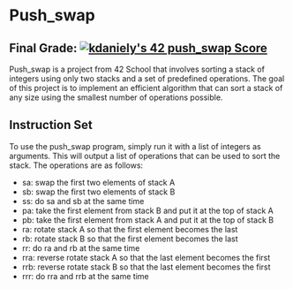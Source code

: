 # Push_swap

## Final Grade: [![kdaniely's 42 push_swap Score](https://badge42.vercel.app/api/v2/cldiw2g0k01220fl8ferid3xf/project/2976380)](https://github.com/JaeSeoKim/badge42)

Push_swap is a project from 42 School that involves sorting a stack of integers using only two stacks and a set of predefined operations. The goal of this project is to implement an efficient algorithm that can sort a stack of any size using the smallest number of operations possible.

## Instruction Set

To use the push_swap program, simply run it with a list of integers as arguments. This will output a list of operations that can be used to sort the stack. The operations are as follows:

* sa: swap the first two elements of stack A
* sb: swap the first two elements of stack B
* ss: do sa and sb at the same time
* pa: take the first element from stack B and put it at the top of stack A
* pb: take the first element from stack A and put it at the top of stack B
* ra: rotate stack A so that the first element becomes the last
* rb: rotate stack B so that the first element becomes the last
* rr: do ra and rb at the same time
* rra: reverse rotate stack A so that the last element becomes the first
* rrb: reverse rotate stack B so that the last element becomes the first
* rrr: do rra and rrb at the same time
